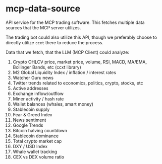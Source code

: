 # mcp-data-source

API service for the MCP trading software. This fetches multiple data sources that the MCP server utilizes. 

The trading bot could also utilize this API, though we preferably choose to directly utilize `ccxt` there to reduce the process.

Data that we fetch, that the LLM (MCP Client) could analyze:

1. Crypto OHLCV price, market price, volume, RSI, MACD, MA/EMA, Bollinger Bands, etc (ccxt library)
2. M2 Global Liquidity Index / inflation / interest rates
3. Watcher Guru news
4. Twitter trends related to economics, politics, crypto, stocks, etc
5. Active addresses
6. Exchange inflow/outflow
7. Miner activity / hash rate
8. Wallet balances (whales, smart money)
9. Stablecoin supply
10. Fear & Greed Index
11. News sentiment
12. Google Trends
13. Bitcoin halving countdown
14. Stablecoin dominance
15. Total crypto market cap
16. DXY / USD Index
17. Whale wallet tracking
18. CEX vs DEX volume ratio
